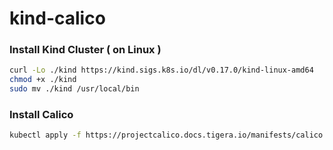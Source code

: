 # kind-calico

### Install Kind Cluster ( on Linux )

```bash
curl -Lo ./kind https://kind.sigs.k8s.io/dl/v0.17.0/kind-linux-amd64
chmod +x ./kind
sudo mv ./kind /usr/local/bin
```

### Install Calico

```bash
kubectl apply -f https://projectcalico.docs.tigera.io/manifests/calico.yaml
```
